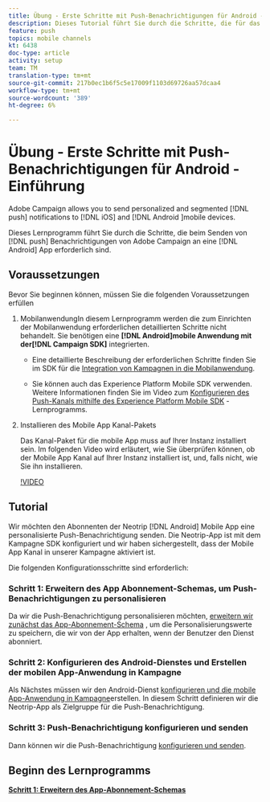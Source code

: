 ```yaml
---
title: Übung - Erste Schritte mit Push-Benachrichtigungen für Android - Einführung
description: Dieses Tutorial führt Sie durch die Schritte, die für das Senden von Push-Benachrichtigungen von Adobe Campaign und den Empfang dieser Benachrichtigungen in Ihrer Android-App erforderlich sind.
feature: push
topics: mobile channels
kt: 6438
doc-type: article
activity: setup
team: TM
translation-type: tm+mt
source-git-commit: 217b0ec1b6f5c5e17009f1103d69726aa57dcaa4
workflow-type: tm+mt
source-wordcount: '389'
ht-degree: 6%

---
```



# Übung - Erste Schritte mit Push-Benachrichtigungen für Android - Einführung

Adobe Campaign allows you to send personalized and segmented [!DNL push] notifications to [!DNL iOS] and [!DNL Android ]mobile devices.

Dieses Lernprogramm führt Sie durch die Schritte, die beim Senden von [!DNL push] Benachrichtigungen von Adobe Campaign an eine [!DNL Android] App erforderlich sind.

## Voraussetzungen

Bevor Sie beginnen können, müssen Sie die folgenden Voraussetzungen erfüllen

1) MobilanwendungIn diesem Lernprogramm werden die zum Einrichten der Mobilanwendung erforderlichen detaillierten Schritte nicht behandelt. Sie benötigen eine **[!DNL Android]mobile Anwendung mit der[!DNL Campaign SDK]** integrierten.

   * Eine detaillierte Beschreibung der erforderlichen Schritte finden Sie im SDK für die [Integration von Kampagnen in die Mobilanwendung](https://experienceleague.adobe.com/docs/campaign-classic/using/sending-messages/sending-push-notifications/integrating-campaign-sdk-into-the-mobile-application.html).

   * Sie können auch das Experience Platform Mobile SDK verwenden. Weitere Informationen finden Sie im Video zum [Konfigurieren des Push-Kanals mithilfe des Experience Platform Mobile SDK](https://experienceleague.adobe.com/docs/campaign-classic-learn/tutorials/sending-messages/push-channel/configure-push-using-aep-mobile-sdk.html) -Lernprogramms.

2) Installieren des Mobile App Kanal-Pakets

   Das Kanal-Paket für die mobile App muss auf Ihrer Instanz installiert sein. Im folgenden Video wird erläutert, wie Sie überprüfen können, ob der Mobile App Kanal auf Ihrer Instanz installiert ist, und, falls nicht, wie Sie ihn installieren.

   [!VIDEO](https://video.tv.adobe.com/v/326544?quality=12)

## Tutorial

Wir möchten den Abonnenten der Neotrip [!DNL Android] Mobile App eine personalisierte Push-Benachrichtigung senden. Die Neotrip-App ist mit dem Kampagne SDK konfiguriert und wir haben sichergestellt, dass der Mobile App Kanal in unserer Kampagne aktiviert ist.

Die folgenden Konfigurationsschritte sind erforderlich:

### Schritt 1: Erweitern des App Abonnement-Schemas, um Push-Benachrichtigungen zu personalisieren

Da wir die Push-Benachrichtigung personalisieren möchten, [erweitern wir zunächst das App-Abonnement-Schema](/help/tutorial-getting-started-with-push-notifications-for-android/extending-the-app-subscription-schema.md) , um die Personalisierungswerte zu speichern, die wir von der App erhalten, wenn der Benutzer den Dienst abonniert.

### Schritt 2: Konfigurieren des Android-Dienstes und Erstellen der mobilen App-Anwendung in Kampagne

Als Nächstes müssen wir den Android-Dienst [konfigurieren und die mobile App-Anwendung in Kampagne](/help/tutorial-getting-started-with-push-notifications-for-android/configuring-an-android-service-in-campaign.md)erstellen. In diesem Schritt definieren wir die Neotrip-App als Zielgruppe für die Push-Benachrichtigung.

### Schritt 3: Push-Benachrichtigung konfigurieren und senden

Dann können wir die Push-Benachrichtigung [konfigurieren und senden](/help/tutorial-getting-started-with-push-notifications-for-android/configuring-and-sending-push-notifications.md).

## Beginn des Lernprogramms

**[Schritt 1: Erweitern des App-Abonnement-Schemas](/help/tutorial-getting-started-with-push-notifications-for-android/extending-the-app-subscription-schema.md)**
